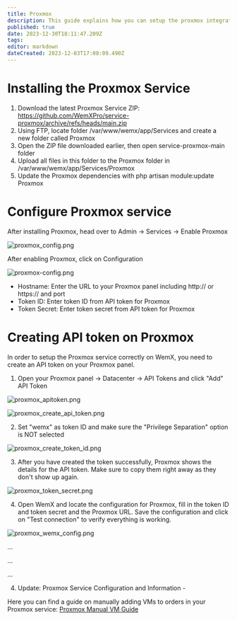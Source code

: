 ```yaml
---
title: Proxmox
description: This guide explains how you can setup the proxmox integration with WemX
published: true
date: 2023-12-30T18:11:47.209Z
tags: 
editor: markdown
dateCreated: 2023-12-03T17:08:09.490Z
---
```


# Installing the Proxmox Service

1. Download the latest Proxmox Service ZIP: https://github.com/WemXPro/service-proxmox/archive/refs/heads/main.zip
2. Using FTP, locate folder /var/www/wemx/app/Services and create a new folder called Proxmox
3. Open the ZIP file downloaded earlier, then open service-proxmox-main folder
4. Upload all files in this folder to the Proxmox folder in /var/www/wemx/app/Services/Proxmox
5. Update the Proxmox dependencies with php artisan module:update Proxmox

# Configure Proxmox service

After installing Proxmox, head over to Admin -> Services -> Enable Proxmox

![proxmox_config.png](/assets/proxmox_config.png)

After enabling Proxmox, click on Configuration

![proxmox-config.png](/assets/proxmox-config.png)

- Hostname: Enter the URL to your Proxmox panel including http:// or https:// and port
- Token ID: Enter token ID from API token for Proxmox
- Token Secret: Enter token secret from API token for Proxmox

# Creating API token on Proxmox

In order to setup the Proxmox service correctly on WemX, you need to create an API token on your Proxmox panel. 

1. Open your Proxmox panel -> Datacenter -> API Tokens and click "Add" API Token 

![proxmox_apitoken.png](/assets/proxmox_apitoken.png)

![proxmox_create_api_token.png](/assets/proxmox_create_api_token.png)

2. Set "wemx" as token ID and make sure the "Privilege Separation" option is NOT selected

![proxmox_create_token_id.png](/assets/proxmox_create_token_id.png)

3. After you have created the token successfully, Proxmox shows the details for the API token. Make sure to copy them right away as they don't show up again.

![proxmox_token_secret.png](/assets/proxmox_token_secret.png)

4. Open WemX and locate the configuration for Proxmox, fill in the token ID and token secret and the Proxmox URL. Save the configuration and click on "Test connection" to verify everything is working.

![proxmox_wemx_config.png](/assets/proxmox_wemx_config.png)



...


...


...


4. Update: Proxmox Service Configuration and Information -
















Here you can find a guide on manually adding VMs to orders in your Proxmox service: [Proxmox Manual VM Guide](https://youtu.be/tg0bXrOjCBg)
